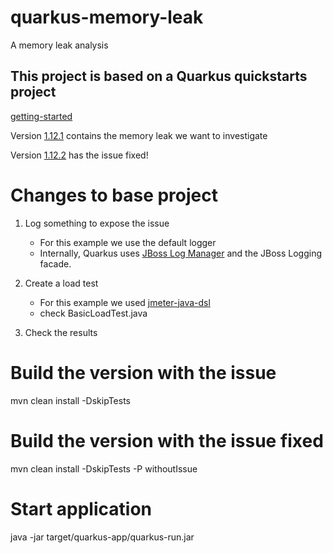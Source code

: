 # quarkus-memory-leak
A memory leak analysis

## This project is based on a Quarkus quickstarts project
[getting-started](https://github.com/quarkusio/quarkus-quickstarts/tree/main/getting-started)

Version [1.12.1](https://github.com/quarkusio/quarkus-quickstarts/tree/1.12.1.Final/getting-started) 
contains the memory leak we want to investigate

Version [1.12.2](https://github.com/quarkusio/quarkus-quickstarts/blob/1.12.2.Final/getting-started/pom.xml)
has the issue fixed!

# Changes to base project
1. Log something to expose the issue
   * For this example we use the default logger
   * Internally, Quarkus uses [JBoss Log Manager](https://quarkus.io/guides/logging)
     and the JBoss Logging facade.
    

2. Create a load test
    * For this example we used [jmeter-java-dsl](https://github.com/abstracta/jmeter-java-dsl)
    * check BasicLoadTest.java


3. Check the results


# Build the version with the issue
mvn clean install -DskipTests

# Build the version with the issue fixed
mvn clean install -DskipTests -P withoutIssue

# Start application
java -jar target/quarkus-app/quarkus-run.jar


